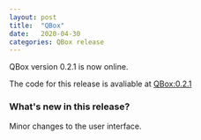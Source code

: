 ```yaml
---
layout: post
title:  "QBox"
date:   2020-04-30
categories: QBox release
---
```

QBox version 0.2.1 is now online.

The code for this release is avaliable at [QBox:0.2.1](https://github.com/lsiemens/QBox/tree/0.2.1)

### What's new in this release?
Minor changes to the user interface.
